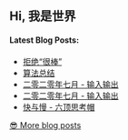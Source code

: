<h2>Hi, 我是世界</h2>

<h4> Latest Blog Posts: </h4>

  - [拒绝“很棒”](https://yuque.com/chenzesam/cd5hio/ac6h23)
  - [算法总结](https://yuque.com/chenzesam/cd5hio/ic8afh)
  - [二零二零年七月 - 输入输出](https://yuque.com/chenzesam/cd5hio/ybya5f)
  - [二零二零年七月 - 输入输出](https://yuque.com/chenzesam/cd5hio/bp9sav)
  - [快与慢 - 六顶思考帽](https://yuque.com/chenzesam/cd5hio/bvriry)

<p><a href="https://www.yuque.com/chenzesam">😎 More blog posts</a></p>
